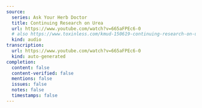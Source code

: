 ```yaml
---
source:
  series: Ask Your Herb Doctor
  title: Continuing Research on Urea
  url: https://www.youtube.com/watch?v=665aFPEc6-0
  # also https://www.toxinless.com/kmud-150619-continuing-research-on-urea.mp3
  kind: audio
transcription:
  url: https://www.youtube.com/watch?v=665aFPEc6-0
  kind: auto-generated
completion:
  content: false
  content-verified: false
  mentions: false
  issues: false
  notes: false
  timestamps: false
---
```

